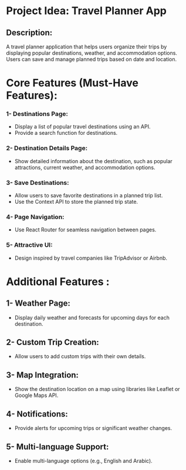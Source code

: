 # Project Idea: Travel Planner App
## Description:
A travel planner application that helps users organize their trips by displaying popular destinations, weather, and accommodation options. Users can save and manage planned trips based on date and location.

# Core Features (Must-Have Features):
### 1- Destinations Page:
- Display a list of popular travel destinations using an API.
- Provide a search function for destinations.
### 2- Destination Details Page:
- Show detailed information about the destination, such as popular attractions, current weather, and accommodation options.
### 3- Save Destinations:
- Allow users to save favorite destinations in a planned trip list.
- Use the Context API to store the planned trip state.
### 4- Page Navigation:
- Use React Router for seamless navigation between pages.
### 5- Attractive UI:
- Design inspired by travel companies like TripAdvisor or Airbnb.

# Additional Features :
## 1- Weather Page:
- Display daily weather and forecasts for upcoming days for each destination.
## 2- Custom Trip Creation:
- Allow users to add custom trips with their own details.
## 3- Map Integration:
- Show the destination location on a map using libraries like Leaflet or Google Maps API.
## 4- Notifications:
- Provide alerts for upcoming trips or significant weather changes.
## 5- Multi-language Support:
- Enable multi-language options (e.g., English and Arabic).
